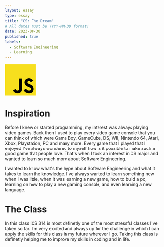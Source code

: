 ```yaml
---
layout: essay
type: essay
title: "CS: The Dream"
# All dates must be YYYY-MM-DD format!
date: 2023-08-30
published: true
labels:
  - Software Engineering
  - Learning
---
```


<img width="100px" class="rounded float-start pe-4" src="../img/javascript.webp">

# Inspiration 

Before I knew or started programming, my interest was always playing video games. Back then I used to play every video game console that you can think of which were Game Boy, GameCube, DS, WII, Nintendo 64, Atari, Xbox, Playstation, PC and many more. Every game that I played that I enjoyed I've always wondered to myself how is it possible to make such a good game that people love. That's when I took an interest in CS major and wanted to learn so much more about Software Engineering. 

I wanted to know what's the hype about Software Engineering and what it takes to learn the knowledge. I've always wanted to learn something new when I was little, when it was learning a new game, how to build a pc, learning on how to play a new gaming console, and even learning a new language. 


# The Class

In this class ICS 314 is most definetly one of the most stressful classes I've taken so far. I'm very excited and always up for the challenge in which I can apply the skills for this class in my future wherever I go. Taking this class is definetly helping me to improve my skills in coding and in life.  
